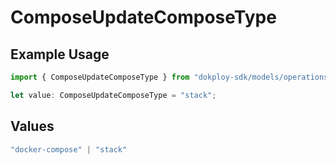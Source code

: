 # ComposeUpdateComposeType

## Example Usage

```typescript
import { ComposeUpdateComposeType } from "dokploy-sdk/models/operations";

let value: ComposeUpdateComposeType = "stack";
```

## Values

```typescript
"docker-compose" | "stack"
```